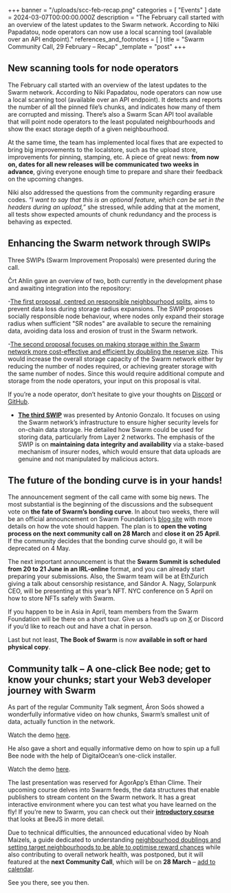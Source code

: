 +++
banner = "/uploads/scc-feb-recap.png"
categories = [ "Events" ]
date = 2024-03-07T00:00:00.000Z
description = "The February call started with an overview of the latest updates to the Swarm network. According to Niki Papadatou, node operators can now use a local scanning tool (available over an API endpoint)."
references_and_footnotes = [ ]
title = "Swarm Community Call, 29 February – Recap"
_template = "post"
+++


## New scanning tools for node operators

The February call started with an overview of the latest updates to the Swarm network. According to Niki Papadatou, node operators can now use a local scanning tool (available over an API endpoint). It detects and reports the number of all the pinned file’s chunks, and indicates how many of them are corrupted and missing. There’s also a Swarm Scan API tool available that will point node operators to the least populated neighbourhoods and show the exact storage depth of a given neighbourhood. 

At the same time, the team has implemented local fixes that are expected to bring big improvements to the localstore, such as the upload store, improvements for pinning, stamping, etc. A piece of great news: **from now on, dates for all new releases will be communicated** **two weeks in advance**, giving everyone enough time to prepare and share their feedback on the upcoming changes. 

Niki also addressed the questions from the community regarding erasure codes. _“I want to say that this is an optional feature, which can be set in the headers during an upload,”_ she stressed, while adding that at the moment, all tests show expected amounts of chunk redundancy and the process is behaving as expected.


## Enhancing the Swarm network through SWIPs

Three SWIPs (Swarm Improvement Proposals) were presented during the call. 

Črt Ahlin gave an overview of two, both currently in the development phase and awaiting integration into the repository: 

-[The first proposal, centred on responsible neighbourhood splits](https://github.com/ethersphere/SWIPs/pull/43), aims to prevent data loss during storage radius expansions. The SWIP proposes socially responsible node behaviour, where nodes only expand their storage radius when sufficient "SR nodes" are available to secure the remaining data, avoiding data loss and erosion of trust in the Swarm network. 

-[The second proposal focuses on making storage within the Swarm network more cost-effective and efficient by doubling the reserve size](https://github.com/ethersphere/SWIPs/pull/44). This would increase the overall storage capacity of the Swarm network either by reducing the number of nodes required, or achieving greater storage with the same number of nodes. Since this would require additional compute and storage from the node operators, your input on this proposal is vital. 

If you’re a node operator, don’t hesitate to give your thoughts on [Discord](https://discord.com/channels/799027393297514537/801438093927776286) or [GitHub](https://github.com/ethersphere).

- **[The third SWIP](https://github.com/ethersphere/SWIPs/pull/42)** was presented by Antonio Gonzalo. It focuses on using the Swarm network’s infrastructure to ensure higher security levels for on-chain data storage. He detailed how Swarm could be used for storing data, particularly from Layer 2 networks. The emphasis of the SWIP is on **maintaining data integrity and availability** via a stake-based mechanism of insurer nodes, which would ensure that data uploads are genuine and not manipulated by malicious actors.  


## The future of the bonding curve is in your hands!

The announcement segment of the call came with some big news. The most substantial is the beginning of the discussions and the subsequent vote on **the fate of Swarm’s bonding curve**. In about two weeks, there will be an official announcement on Swarm Foundation’s [blog site](https://blog.ethswarm.org/) with more details on how the vote should happen. The plan is to **open the voting process on the next community call on 28 March** and **close it on 25 April**. If the community decides that the bonding curve should go, it will be deprecated on 4 May. 

The next important announcement is that the **Swarm Summit is scheduled from 20 to 21 June in an IRL-online** format, and you can already start preparing your submissions. Also, the Swarm team will be at EthZurich giving a talk about censorship resistance, and Sándor A. Nagy, Solarpunk CEO, will be presenting at this year’s NFT. NYC conference on 5 April on how to store NFTs safely with Swarm.

If you happen to be in Asia in April, team members from the Swarm Foundation will be there on a short tour. Give us a head’s up on [X](https://twitter.com/ethswarm) or Discord if you’d like to reach out and have a chat in person. 

Last but not least, **The Book of Swarm** is now **available in soft or hard physical copy**. 


## Community talk – A one-click Bee node; get to know your chunks; start your Web3 developer journey with Swarm

As part of the regular Community Talk segment, Áron Soós showed a wonderfully informative video on how chunks, Swarm’s smallest unit of data, actually function in the network.

Watch the demo [here](https://www.youtube.com/watch?v=NJS14Rbcz3k).

He also gave a short and equally informative demo on how to spin up a full Bee node with the help of DigitalOcean’s one-click installer.

Watch the demo [here](https://www.youtube.com/watch?v=sm3JjHpeHyE).

The last presentation was reserved for AgorApp’s Ethan Clime. Their upcoming course delves into Swarm feeds, the data structures that enable publishers to stream content on the Swarm network. It has a great interactive environment where you can test what you have learned on the fly! If you’re new to Swarm, you can check out their **[introductory course](https://agorapp.dev/course/introduction-to-ethereum-swarm)** that looks at BeeJS in more detail.     

Due to technical difficulties, the announced educational video by Noah Maizels, a guide dedicated to understanding [neighbourhood doublings and setting target neighbourhoods to be able to optimise reward chances](https://www.youtube.com/watch?v=0Uli66yqudk) while also contributing to overall network health, was postponed, but it will featured at the **next Community Call**, which will be on **28 March** – [add to calendar](https://www.addevent.com/event/Ey20419663). 

See you there, see you then.